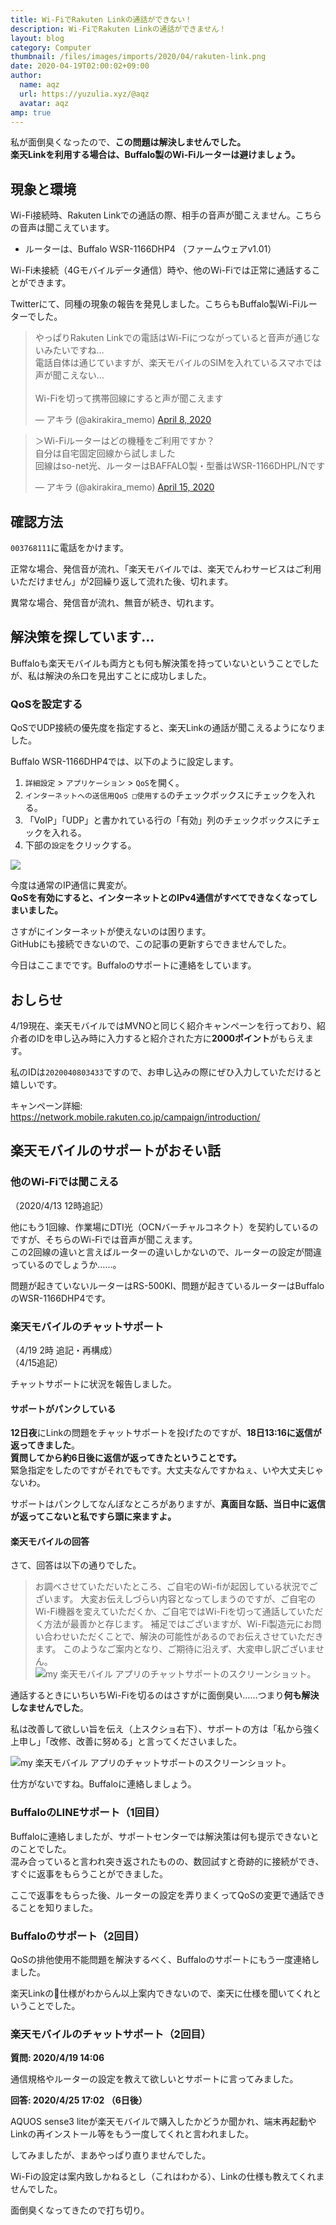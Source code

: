 ```yaml
---
title: Wi-FiでRakuten Linkの通話ができない！
description: Wi-FiでRakuten Linkの通話ができません！
layout: blog
category: Computer
thumbnail: /files/images/imports/2020/04/rakuten-link.png
date: 2020-04-19T02:00:02+09:00
author:
  name: aqz
  url: https://yuzulia.xyz/@aqz
  avatar: aqz
amp: true
---
```

私が面倒臭くなったので、**この問題は解決しませんでした。**  
**楽天Linkを利用する場合は、Buffalo製のWi-Fiルーターは避けましょう。**

## 現象と環境
Wi-Fi接続時、Rakuten Linkでの通話の際、相手の音声が聞こえません。こちらの音声は聞こえています。

- ルーターは、Buffalo WSR-1166DHP4 （ファームウェアv1.01）

Wi-Fi未接続（4Gモバイルデータ通信）時や、他のWi-Fiでは正常に通話することができます。

Twitterにて、同種の現象の報告を発見しました。こちらもBuffalo製Wi-Fiルーターでした。

<blockquote class="twitter-tweet"><p lang="ja" dir="ltr">やっぱりRakuten Linkでの電話はWi-Fiにつながっていると音声が通じないみたいですね…<br>電話自体は通じていますが、楽天モバイルのSIMを入れているスマホでは声が聞こえない…<br><br>Wi-Fiを切って携帯回線にすると声が聞こえます</p>&mdash; アキラ (@akirakira_memo) <a href="https://twitter.com/akirakira_memo/status/1247829526710632448?ref_src=twsrc%5Etfw">April 8, 2020</a></blockquote>

<blockquote class="twitter-tweet"><p lang="ja" dir="ltr">＞Wi-Fiルーターはどの機種をご利用ですか？<br>自分は自宅固定回線から試しました<br>回線はso-net光、ルーターはBAFFALO製・型番はWSR-1166DHPL/Nです</p>&mdash; アキラ (@akirakira_memo) <a href="https://twitter.com/akirakira_memo/status/1250393731678625793?ref_src=twsrc%5Etfw">April 15, 2020</a></blockquote>

<script async src="https://platform.twitter.com/widgets.js" charset="utf-8"></script> 

## 確認方法
`003768111`に電話をかけます。

正常な場合、発信音が流れ、「楽天モバイルでは、楽天でんわサービスはご利用いただけません」が2回繰り返して流れた後、切れます。

異常な場合、発信音が流れ、無音が続き、切れます。

## 解決策を探しています…
Buffaloも楽天モバイルも両方とも何も解決策を持っていないということでしたが、私は解決の糸口を見出すことに成功しました。

### QoSを設定する
QoSでUDP接続の優先度を指定すると、楽天Linkの通話が聞こえるようになりました。

Buffalo WSR-1166DHP4では、以下のように設定します。

1. `詳細設定` > `アプリケーション` > `QoS`を開く。
2. `インターネットへの送信用QoS □使用する`のチェックボックスにチェックを入れる。
3. 「VoIP」「UDP」と書かれている行の「有効」列のチェックボックスにチェックを入れる。
4. 下部の`設定`をクリックする。

![](/files/images/imports/2020/04/wi-fi-qos.png)

今度は通常のIP通信に異変が。  
**QoSを有効にすると、インターネットとのIPv4通信がすべてできなくなってしまいました。**

さすがにインターネットが使えないのは困ります。  
GitHubにも接続できないので、この記事の更新すらできませんでした。

今日はここまでです。Buffaloのサポートに連絡をしています。

## おしらせ
4/19現在、楽天モバイルではMVNOと同じく紹介キャンペーンを行っており、紹介者のIDを申し込み時に入力すると紹介された方に**2000ポイント**がもらえます。

私のIDは`2020040803433`ですので、お申し込みの際にぜひ入力していただけると嬉しいです。

キャンペーン詳細: https://network.mobile.rakuten.co.jp/campaign/introduction/

## 楽天モバイルのサポートがおそい話
### 他のWi-Fiでは聞こえる
（2020/4/13 12時追記）

他にもう1回線、作業場にDTI光（OCNバーチャルコネクト）を契約しているのですが、そちらのWi-Fiでは音声が聞こえます。  
この2回線の違いと言えばルーターの違いしかないので、ルーターの設定が間違っているのでしょうか……。

問題が起きていないルーターはRS-500KI、問題が起きているルーターはBuffaloのWSR-1166DHP4です。

### 楽天モバイルのチャットサポート
（4/19 2時 追記・再構成）  
（4/15追記）

チャットサポートに状況を報告しました。

#### サポートがパンクしている
**12日夜**にLinkの問題をチャットサポートを投げたのですが、**18日13:16に返信が返ってきました**。  
**質問してから約6日後に返信が返ってきたということです。**  
緊急指定をしたのですがそれでもです。大丈夫なんですかねぇ、いや大丈夫じゃないわ。

サポートはパンクしてなんぼなところがありますが、**真面目な話、当日中に返信が返ってこないと私ですら頭に来ますよ。**

#### 楽天モバイルの回答
さて、回答は以下の通りでした。

> お調べさせていただいたところ、ご自宅のWi-fiが起因している状況でございます。
> 大変お伝えしづらい内容となってしまうのですが、ご自宅のWi-Fi機器を変えていただくか、ご自宅ではWi-Fiを切って通話していただく方法が最善かと存じます。
> 補足ではございますが、Wi-Fi製造元にお問い合わせいただくことで、解決の可能性があるのでお伝えさせていただきます。
> このようなご案内となり、ご期待に沿えず、大変申し訳ございません。
![](/files/images/imports/2020/04/Screenshot_20200418-181501.png "my 楽天モバイル アプリのチャットサポートのスクリーンショット。")

通話するときにいちいちWi-Fiを切るのはさすがに面倒臭い……つまり**何も解決しなませんでした**。

私は改善して欲しい旨を伝え（上スクショ右下）、サポートの方は「私から強く上申し」「改修、改善に努める」と言ってくださいました。

![](/files/images/imports/2020/04/Screenshot_20200418-195448.png "my 楽天モバイル アプリのチャットサポートのスクリーンショット。")

仕方がないですね。Buffaloに連絡しましょう。

### BuffaloのLINEサポート（1回目）
Buffaloに連絡しましたが、サポートセンターでは解決策は何も提示できないとのことでした。  
混み合っていると言われ突き返されたものの、数回試すと奇跡的に接続ができ、すぐに返事をもらうことができました。

ここで返事をもらった後、ルーターの設定を弄りまくってQoSの変更で通話できることを知りました。

### Buffaloのサポート（2回目）
QoSの排他使用不能問題を解決するべく、Buffaloのサポートにもう一度連絡しました。

楽天Linkの仕様がわからん以上案内できないので、楽天に仕様を聞いてくれということでした。

### 楽天モバイルのチャットサポート（2回目）
**質問: 2020/4/19 14:06**

通信規格やルーターの設定を教えて欲しいとサポートに言ってみました。

**回答: 2020/4/25 17:02 （6日後）**

AQUOS sense3 liteが楽天モバイルで購入したかどうか聞かれ、端末再起動やLinkの再インストール等をもう一度してくれと言われました。

してみましたが、まあやっぱり直りませんでした。

Wi-Fiの設定は案内致しかねるとし（これはわかる）、Linkの仕様も教えてくれませんでした。

面倒臭くなってきたので打ち切り。
